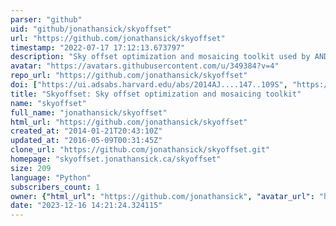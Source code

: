 ```yaml
---
parser: "github"
uid: "github/jonathansick/skyoffset"
url: "https://github.com/jonathansick/skyoffset"
timestamp: "2022-07-17 17:12:13.673797"
description: "Sky offset optimization and mosaicing toolkit used by ANDROIDS"
avatar: "https://avatars.githubusercontent.com/u/349384?v=4"
repo_url: "https://github.com/jonathansick/skyoffset"
doi: ["https://ui.adsabs.harvard.edu/abs/2014AJ....147..109S", "https://ui.adsabs.harvard.edu/abs/2021ascl.soft04016S/abstract"]
title: "Skyoffset: Sky offset optimization and mosaicing toolkit"
name: "skyoffset"
full_name: "jonathansick/skyoffset"
html_url: "https://github.com/jonathansick/skyoffset"
created_at: "2014-01-21T20:43:10Z"
updated_at: "2016-05-09T00:31:45Z"
clone_url: "https://github.com/jonathansick/skyoffset.git"
homepage: "skyoffset.jonathansick.ca/skyoffset"
size: 209
language: "Python"
subscribers_count: 1
owner: {"html_url": "https://github.com/jonathansick", "avatar_url": "https://avatars.githubusercontent.com/u/349384?v=4", "login": "jonathansick", "type": "User"}
date: "2023-12-16 14:21:24.324115"
---
```

